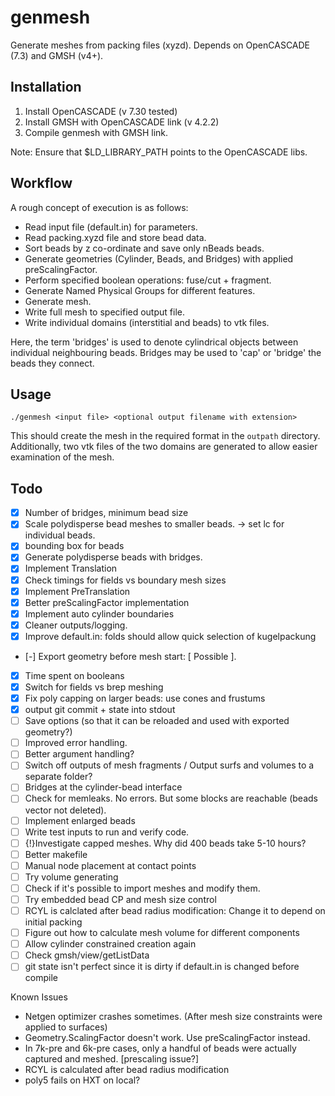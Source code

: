 # genmesh

Generate meshes from packing files (xyzd). Depends on OpenCASCADE (7.3) and GMSH (v4+). 

## Installation

1. Install OpenCASCADE (v 7.30 tested)
2. Install GMSH with OpenCASCADE link (v 4.2.2)
3. Compile genmesh with GMSH link.

Note: Ensure that \$LD_LIBRARY_PATH points to the OpenCASCADE libs.

## Workflow

A rough concept of execution is as follows:

- Read input file (default.in) for parameters.
- Read packing.xyzd file and store bead data.
- Sort beads by z co-ordinate and save only nBeads beads.
- Generate geometries (Cylinder, Beads, and Bridges) with applied preScalingFactor. 
- Perform specified boolean operations: fuse/cut + fragment.
- Generate Named Physical Groups for different features.
- Generate mesh.
- Write full mesh to specified output file. 
- Write individual domains (interstitial and beads) to vtk files. 

Here, the term 'bridges' is used to denote cylindrical objects between individual neighbouring beads. Bridges may be used to 'cap' or 'bridge' the beads they connect. 

## Usage

``` 
./genmesh <input file> <optional output filename with extension> 
```

This should create the mesh in the required format in the `outpath` directory. Additionally, two vtk files of the two domains are generated to allow easier examination of the mesh. 

## Todo

- [x] Number of bridges, minimum bead size
- [x] Scale polydisperse bead meshes to smaller beads. -> set lc for individual beads.
- [x] bounding box for beads
- [x] Generate polydisperse beads with bridges.
- [x] Implement Translation
- [x] Check timings for fields vs boundary mesh sizes
- [x] Implement PreTranslation
- [x] Better preScalingFactor implementation
- [x] Implement auto cylinder boundaries
- [x] Cleaner outputs/logging.
- [x] Improve default.in: folds should allow quick selection of kugelpackung
- [-] Export geometry before mesh start: [ Possible ].
- [x] Time spent on booleans
- [x] Switch for fields vs brep meshing
- [x] Fix poly capping on larger beads: use cones and frustums
- [x] output git commit + state into stdout
- [ ] Save options (so that it can be reloaded and used with exported geometry?)
- [ ] Improved error handling.
- [ ] Better argument handling?
- [ ] Switch off outputs of mesh fragments / Output surfs and volumes to a separate folder?
- [ ] Bridges at the cylinder-bead interface
- [ ] Check for memleaks. No errors. But some blocks are reachable (beads vector not deleted).
- [ ] Implement enlarged beads
- [ ] Write test inputs to run and verify code.
- [ ] {!}Investigate capped meshes. Why did 400 beads take 5-10 hours? 
- [ ] Better makefile
- [ ] Manual node placement at contact points 
- [ ] Try volume generating
- [ ] Check if it's possible to import meshes and modify them.
- [ ] Try embedded bead CP and mesh size control
- [ ] RCYL is calclated after bead radius modification: Change it to depend on initial packing
- [ ] Figure out how to calculate mesh volume for different components
- [ ] Allow cylinder constrained creation again
- [ ] Check gmsh/view/getListData
- [ ] git state isn't perfect since it is dirty if default.in is changed before compile

Known Issues
- Netgen optimizer crashes sometimes. (After mesh size constraints were applied to surfaces)
- Geometry.ScalingFactor doesn't work. Use preScalingFactor instead.
- In 7k-pre and 6k-pre cases, only a handful of beads were actually captured and meshed. [prescaling issue?]
- RCYL is calculated after bead radius modification
- poly5 fails on HXT on local?
